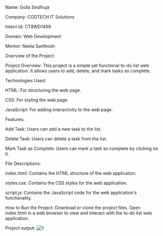 Name: Golla Sindhuja

Company: CODTECH IT Solutions

Intern Id: CT8WD1499

Domain: Web Development

Mentor: Neela Santhosh


Overview of the Project:

Project Overview: This project is a simple yet functional to-do list web application. It allows users to add, delete, and mark tasks as complete.

Technologies Used: 

HTML: For structuring the web page. 

CSS: For styling the web page. 

JavaScript: For adding interactivity to the web page.

Features: 

Add Task: Users can add a new task to the list. 

Delete Task: Users can delete a task from the list. 

Mark Task as Complete: Users can mark a task as complete by clicking on it.

File Descriptions: 

index.html: Contains the HTML structure of the web application. 

styles.css: Contains the CSS styles for the web application. 

script.js: Contains the JavaScript code for the web application's functionality.

How to Run the Project: Download or clone the project files. Open index.html in a web browser to view and interact with the to-do list web application.

Project output:
![1](https://github.com/user-attachments/assets/931cdc25-b6f2-4ba4-9fd7-eb7666266d26)

